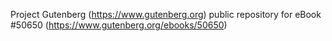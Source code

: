 Project Gutenberg (https://www.gutenberg.org) public repository for
eBook #50650 (https://www.gutenberg.org/ebooks/50650)
